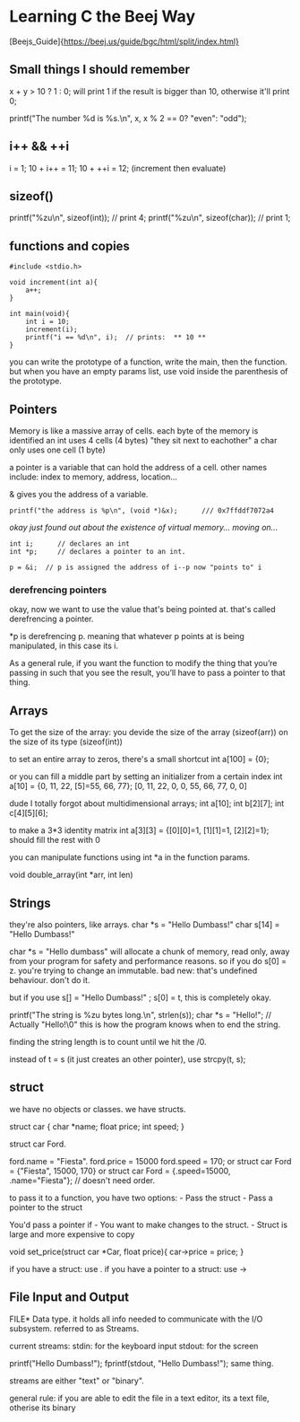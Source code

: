 # Learning C the Beej Way

[Beejs_Guide]{https://beej.us/guide/bgc/html/split/index.html}

## Small things I should remember
x + y > 10 ? 1 : 0;
will print 1 if the result is bigger than 10, otherwise it'll print 0;

printf("The number %d is %s.\n", x, x % 2 == 0? "even": "odd");

## i++ && ++i
i = 1;
10 + i++ = 11;
10 + ++i = 12; (increment then evaluate)

## sizeof()
printf("%zu\n", sizeof(int)); // print 4; 
printf("%zu\n", sizeof(char)); // print 1; 

## functions and copies

```
#include <stdio.h>

void increment(int a){
    a++;
}

int main(void){
    int i = 10;
    increment(i);
    printf("i == %d\n", i);  // prints:  ** 10 **
}
```

you can write the prototype of a function, write the main, then the function.
but when you have an empty params list, use void inside the parenthesis of the prototype.

## Pointers

Memory is like a massive array of cells.
each byte of the memory is identified
an int uses 4 cells (4 bytes) "they sit next to eachother"
a char only uses one cell (1 byte)

a pointer is a variable that can hold the address of a cell. 
other names include: index to memory, address, location...

& gives you the address of a variable.
```
printf("the address is %p\n", (void *)&x);      /// 0x7ffddf7072a4
```

*okay just found out about the existence of virtual memory... moving on...*

```
int i;      // declares an int
int *p;     // declares a pointer to an int. 

p = &i;  // p is assigned the address of i--p now "points to" i
```

### derefrencing pointers

okay, now we want to use the value that's being pointed at.
that's called derefrencing a pointer.

*p is derefrencing p.
meaning that whatever p points at is being manipulated, in this case its i.

As a general rule, if you want the function to modify the thing that you’re passing in such that you see the result, you’ll have to pass a pointer to that thing.

## Arrays

To get the size of the array: you devide the size of the array (sizeof(arr)) on the size of its type (sizeof(int)) 

to set an entire array to zeros, there's a small shortcut
int a[100] = {0};

or you can fill a middle part by setting an initializer from a certain index
int a[10] = {0, 11, 22, [5]=55, 66, 77};
[0, 11, 22, 0, 0, 55, 66, 77, 0, 0]

dude I totally forgot about multidimensional arrays;
int a[10];
int b[2][7];
int c[4][5][6];

to make a 3*3 identity matrix
int a[3][3] = {[0][0]=1, [1][1]=1, [2][2]=1};
should fill the rest with 0

you can manipulate functions using int *a in the function params.

void double_array(int *arr, int len)

## Strings 

they're also pointers, like arrays.
char *s  = "Hello Dumbass!"
char s[14] = "Hello Dumbass!" 

char *s = "Hello dumbass" will allocate a chunk of memory, read only, away from your program for safety and performance reasons.
so if you do s[0] = z. you're trying to change an immutable.
bad new: that's undefined behaviour. don't do it.

but if you use s[] = "Hello Dumbass!" ; s[0] = t, this is completely okay.

printf("The string is %zu bytes long.\n", strlen(s));
char *s = "Hello!";  // Actually "Hello!\0"
this is how the program knows when to end the string.

finding the string length is to count until we hit the /0.

instead of t = s (it just creates an other pointer), use strcpy(t, s);

## struct

we have no objects or classes.
we have structs.

struct car {
    char *name;
    float price;
    int speed;
}

struct car Ford.

ford.name = "Fiesta".
ford.price = 15000
ford.speed = 170;
or
struct car Ford = {"Fiesta", 15000, 170}
or
struct car Ford = {.speed=15000, .name="Fiesta"}; // doesn't need order.

to pass it to a function, you have two options:
    - Pass the struct
    - Pass a pointer to the struct

You'd pass a pointer if
    - You want to make changes to the struct.
    - Struct is large and more expensive to copy

void set_price(struct car *Car, float price){
    car->price = price;
}

if you have a struct: use .
if you have a pointer to a struct: use ->

## File Input and Output

FILE* Data type.
it holds all info needed to communicate with the I/O subsystem.
referred to as Streams.

current streams:
stdin: for the keyboard input
stdout: for the screen

printf("Hello Dumbass!");
fprintf(stdout, "Hello Dumbass!"); same thing.

streams are either "text" or "binary".

general rule: if you are able to edit the file in a text editor, its a text file, otherise its binary

